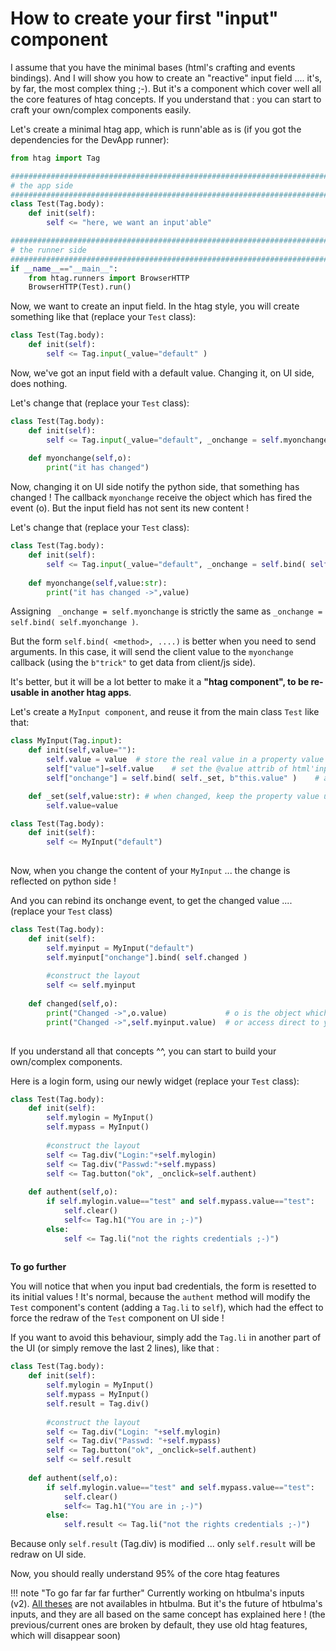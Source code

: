 # How to create your first "input" component

I assume that you have the minimal bases (html's crafting and events bindings). And I will show you how to create an "reactive" input field .... it's, by far, the most complex thing ;-). But it's a component which cover well all the core features of htag concepts. If you understand that : you can start to craft your own/complex components easily.

Let's create a minimal htag app, which is runn'able as is (if you got the dependencies for the DevApp runner):

```python
from htag import Tag

###############################################################################    
# the app side
###############################################################################    
class Test(Tag.body):
    def init(self):
        self <= "here, we want an input'able"

###############################################################################    
# the runner side
###############################################################################    
if __name__=="__main__":
    from htag.runners import BrowserHTTP
    BrowserHTTP(Test).run()

```

Now, we want to create an input field. In the htag style, you will
create something like that (replace your `Test` class):
    
```python
class Test(Tag.body):
    def init(self):
        self <= Tag.input(_value="default" )        

```

Now, we've got an input field with a default value.
Changing it, on UI side, does nothing.

Let's change that (replace your `Test` class):

```python
class Test(Tag.body):
    def init(self):
        self <= Tag.input(_value="default", _onchange = self.myonchange)
        
    def myonchange(self,o):
        print("it has changed")
```

Now, changing it on UI side notify the python side, that something has changed !
The callback `myonchange` receive the object which has fired the event (o).
But the input field has not sent its new content !

Let's change that (replace your `Test` class):

```python
class Test(Tag.body):
    def init(self):
        self <= Tag.input(_value="default", _onchange = self.bind( self.myonchange, b"this.value" ) )
        
    def myonchange(self,value:str):
        print("it has changed ->",value)
```

Assigning ` _onchange = self.myonchange` is strictly the same as `_onchange = self.bind( self.myonchange )`. 

But the form `self.bind( <method>, ....)` is better when you need to send arguments. In this case, it will send the client value
to the `myonchange` callback (using the `b"trick"` to get data from client/js side).

It's better, but it will be a lot better to make it a **"htag component", to be re-usable in another htag apps**.

Let's create a `MyInput component`, and reuse it from the main class `Test` like that:

```python
class MyInput(Tag.input):
    def init(self,value=""):
        self.value = value  # store the real value in a property value
        self["value"]=self.value    # set the @value attrib of html'input
        self["onchange"] = self.bind( self._set, b"this.value" )    # assign an event to reflect change

    def _set(self,value:str): # when changed, keep the property value up-to-date
        self.value=value

class Test(Tag.body):
    def init(self):
        self <= MyInput("default")
        
```

Now, when you change the content of your `MyInput` ... the change is reflected on python side !

And you can rebind its onchange event, to get the changed value ....(replace your `Test` class)

```python
class Test(Tag.body):
    def init(self):
        self.myinput = MyInput("default")
        self.myinput["onchange"].bind( self.changed )
        
        #construct the layout
        self <= self.myinput
    
    def changed(self,o):
        print("Changed ->",o.value)             # o is the object which has fired the event
        print("Changed ->",self.myinput.value)  # or access direct to your reference
        
```

If you understand all that concepts ^^, you can start to build your own/complex components.

Here is a login form, using our newly widget (replace your `Test` class):

```python
class Test(Tag.body):
    def init(self):
        self.mylogin = MyInput()
        self.mypass = MyInput()
        
        #construct the layout
        self <= Tag.div("Login:"+self.mylogin)
        self <= Tag.div("Passwd:"+self.mypass)
        self <= Tag.button("ok", _onclick=self.authent)
    
    def authent(self,o):
        if self.mylogin.value=="test" and self.mypass.value=="test":
            self.clear()
            self<= Tag.h1("You are in ;-)")
        else:
            self <= Tag.li("not the rights credentials ;-)")
        
```    
**To go further**

You will notice that when you input bad credentials, the form is resetted to its initial values ! It's normal, because the `authent` method will modify the `Test` component's content (adding a `Tag.li` to `self`), which had the effect to force the redraw of the `Test` component on UI side !

If you want to avoid this behaviour, simply add the `Tag.li` in another part of the UI (or simply remove the last 2 lines), like that :

```python
class Test(Tag.body):
    def init(self):
        self.mylogin = MyInput()
        self.mypass = MyInput()
        self.result = Tag.div()
        
        #construct the layout
        self <= Tag.div("Login: "+self.mylogin)
        self <= Tag.div("Passwd: "+self.mypass)
        self <= Tag.button("ok", _onclick=self.authent)
        self <= self.result
    
    def authent(self,o):
        if self.mylogin.value=="test" and self.mypass.value=="test":
            self.clear()
            self<= Tag.h1("You are in ;-)")
        else:
            self.result <= Tag.li("not the rights credentials ;-)")
```

Because only `self.result` (Tag.div) is modified ... only `self.result` will be redraw on UI side.

Now, you should really understand 95% of the core htag features

!!! note "To go far far far further"
    Currently working on htbulma's inputs (v2). [All theses](https://github.com/manatlan/htbulma/blob/main/htbulma/inputs2.py) are not availables in htbulma. But it's the future of htbulma's inputs, and they are all based on the same concept has explained here ! (the previous/current ones are broken by default, they use old htag features, which will disappear soon)


